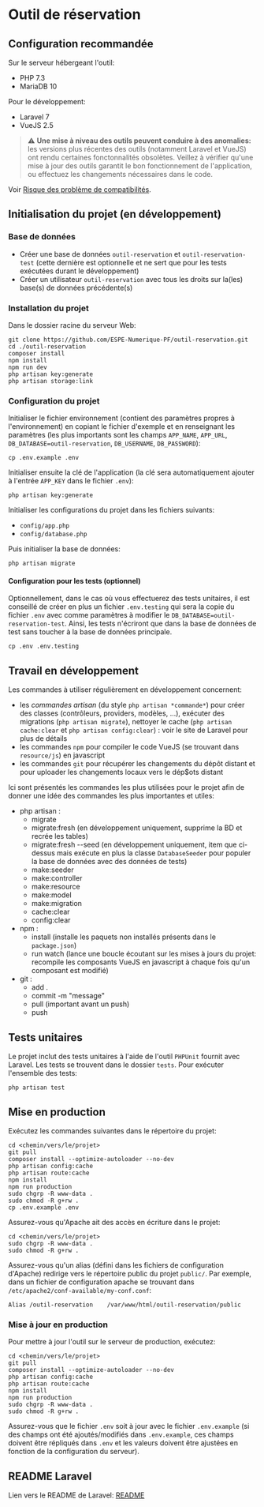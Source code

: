 # Outil de réservation

## Configuration recommandée

Sur le serveur hébergeant l'outil:
- PHP 7.3
- MariaDB 10

Pour le développement:
- Laravel 7
- VueJS 2.5

> :warning: **Une mise à niveau des outils peuvent conduire à des anomalies:** les versions plus récentes des outils (notamment Laravel et VueJS)
ont rendu certaines fonctonnalités obsolètes. Veillez à vérifier qu'une mise à jour des outils garantit le bon fonctionnement de l'application,
ou effectuez les changements nécessaires dans le code.

Voir [Risque des problème de compatibilités](doc/upgrade_risk.md).

## Initialisation du projet (en développement)

### Base de données

- Créer une base de données `outil-reservation` et `outil-reservation-test` (cette dernière est optionnelle et ne sert que pour les tests exécutées durant le développement)
- Créer un utilisateur `outil-reservation` avec tous les droits sur la(les) base(s) de données précédente(s)

### Installation du projet

Dans le dossier racine du serveur Web:

```
git clone https://github.com/ESPE-Numerique-PF/outil-reservation.git
cd ./outil-reservation
composer install
npm install
npm run dev
php artisan key:generate
php artisan storage:link
```

### Configuration du projet

Initialiser le fichier environnement (contient des paramètres propres à l'environnement) en copiant le fichier d'exemple et en renseignant les paramètres (les plus importants sont les champs `APP_NAME`, `APP_URL`, `DB_DATABASE=outil-reservation`, `DB_USERNAME`, `DB_PASSWORD`):
```
cp .env.example .env
```
Initialiser ensuite la clé de l'application (la clé sera automatiquement ajouter à l'entrée `APP_KEY` dans le fichier `.env`):
```
php artisan key:generate
```

Initialiser les configurations du projet dans les fichiers suivants:
- `config/app.php`
- `config/database.php`

Puis initialiser la base de données:
```
php artisan migrate
```

#### Configuration pour les tests (optionnel)

Optionnellement, dans le cas où vous effectuerez des tests unitaires, il est conseillé de créer en plus un fichier `.env.testing` qui sera la copie du fichier `.env` avec comme paramètres à modifier le `DB_DATABASE=outil-reservation-test`. Ainsi, les tests n'écriront que dans la base de données de test sans toucher à la base de données principale.
```
cp .env .env.testing
```

## Travail en développement

Les commandes à utiliser régulièrement en développement concernent:
- les *commandes artisan* (du style `php artisan *commande*`) pour créer des classes (contrôleurs, providers, modèles, ...),
exécuter des migrations (`php artisan migrate`), nettoyer le cache (`php artisan cache:clear` et `php artisan config:clear`) : voir le site de Laravel pour plus de détails
- les commandes `npm` pour compiler le code VueJS (se trouvant dans `resource/js`) en javascript
- les commandes `git` pour récupérer les changements du dépôt distant et pour uploader les changements locaux vers le dép$ots distant

Ici sont présentés les commandes les plus utilisées pour le projet afin de donner une idée des commandes les plus importantes et utiles: 
- php artisan :
    - migrate
    - migrate:fresh (en développement uniquement, supprime la BD et recrée les tables)
    - migrate:fresh --seed (en développement uniquement, item que ci-dessus mais exécute en plus la classe `DatabaseSeeder` pour populer la base de données avec des données de tests)
    - make:seeder
    - make:controller
    - make:resource
    - make:model
    - make:migration
    - cache:clear
    - config:clear
- npm :
    - install (installe les paquets non installés présents dans le `package.json`)
    - run watch (lance une boucle écoutant sur les mises à jours du projet: recompile les composants VueJS en javascript à chaque fois qu'un composant est modifié)
- git :
    - add .
    - commit -m "message"
    - pull (important avant un push)
    - push

## Tests unitaires

Le projet inclut des tests unitaires à l'aide de l'outil `PHPUnit` fournit avec Laravel.
Les tests se trouvent dans le dossier `tests`.
Pour exécuter l'ensemble des tests:
```
php artisan test
```

## Mise en production

Exécutez les commandes suivantes dans le répertoire du projet:

```
cd <chemin/vers/le/projet>
git pull
composer install --optimize-autoloader --no-dev
php artisan config:cache
php artisan route:cache
npm install
npm run production
sudo chgrp -R www-data .
sudo chmod -R g+rw .
cp .env.example .env
```

Assurez-vous qu'Apache ait des accès en écriture dans le projet:

```
cd <chemin/vers/le/projet>
sudo chgrp -R www-data .
sudo chmod -R g+rw .
```

Assurez-vous qu'un alias (défini dans les fichiers de configuration d'Apache) redirige vers le répertoire public du projet `public/`. Par exemple, dans un fichier de configuration apache se trouvant dans `/etc/apache2/conf-available/my-conf.conf`:
```
Alias /outil-reservation    /var/www/html/outil-reservation/public
```

### Mise à jour en production

Pour mettre à jour l'outil sur le serveur de production, exécutez:
```
cd <chemin/vers/le/projet>
git pull
composer install --optimize-autoloader --no-dev
php artisan config:cache
php artisan route:cache
npm install
npm run production
sudo chgrp -R www-data .
sudo chmod -R g+rw .
```

Assurez-vous que le fichier `.env` soit à jour avec le fichier `.env.example` (si des champs ont été ajoutés/modifiés dans `.env.example`, ces champs doivent être répliqués dans `.env` et les valeurs doivent être ajustées en fonction de la configuration du serveur).

## README Laravel

Lien vers le README de Laravel: [README](README_Laravel.md)
